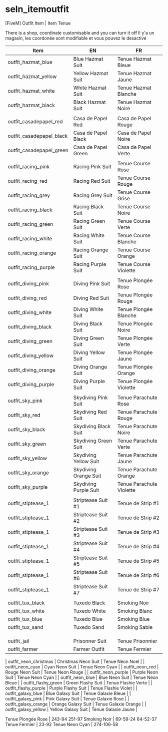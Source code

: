 # seln_itemoutfit
[FiveM] Outfit Item | Item Tenue 

There is a shop, coordinate customisable and you can turn it off
Il y'a un magasin, les coordonée sont modifiable et vous pouvez le desactivé

| Item                      | EN                      | FR                        |
| ------------------------- | ----------------------- | ------------------------- |
| outfit_hazmat_blue        | Blue Hazmat Suit        | Tenue Hazmat Bleue        |
| outfit_hazmat_yellow      | Yellow Hazmat Suit      | Tenue Hazmat Jaune        |   
| outfit_hazmat_white       | White Hazmat Suit       | Tenue Hazmat Blanche      |
| outfit_hazmat_black       | Black Hazmat Suit       | Tenue Hazmat Noire        |
|                           |                         |                           |
| outfit_casadepapel_red    | Casa de Papel Red       | Casa de Papel Rouge       |
| outfit_casadepapel_black  | Casa de Papel Black     | Casa de Papel Noire       |
| outfit_casadepapel_green  | Casa de Papel Green     | Casa de Papel Verte       |
|                           |                         |                           |
| outfit_racing_pink        | Racing Pink Suit        | Tenue Course Rose         |
| outfit_racing_red         | Racing Red Suit         | Tenue Course Rouge        |
| outfit_racing_grey        | Racing Grey Suit        | Tenue Course Grise        |
| outfit_racing_black       | Racing Black Suit       | Tenue Course Noire        |
| outfit_racing_green       | Racing Green Suit       | Tenue Course Verte        |
| outfit_racing_white       | Racing White Suit       | Tenue Course Blanche      |
| outfit_racing_orange      | Racing Orange Suit      | Tenue Course Orange       |
| outfit_racing_purple      | Racing Purple Suit      | Tenue Course Violette     |
|                           |                         |                           |
| outfit_diving_pink        | Diving Pink Suit        | Tenue Plongée Rose        |
| outfit_diving_red         | Diving Red Suit         | Tenue Plongée Rouge       | 
| outfit_diving_white       | Diving White Suit       | Tenue Plongée Blanche     | 
| outfit_diving_black       | Diving Black Suit       | Tenue Plongée Noire       |
| outfit_diving_green       | Diving Green Suit       | Tenue Plongée Verte       | 
| outfit_diving_yellow      | Diving Yellow Suit      | Tenue Plongée Jaune       | 
| outfit_diving_orange      | Diving Orange Suit      | Tenue Plongée Orange      | 
| outfit_diving_purple      | Diving Purple Suit      | Tenue Plongée Violette    | 
|                           |                         |                           |
| outfit_sky_pink           | Skydiving Pink Suit     | Tenue Parachute Rose      | 
| outfit_sky_red            | Skydiving Red Suit      | Tenue Parachute Rouge     | 
| outfit_sky_black          | Skydiving Black Suit    | Tenue Parachute Noire     | 
| outfit_sky_green          | Skydiving Green Suit    | Tenue Parachute Verte     | 
| outfit_sky_yellow         | Skydiving Yellow Suit   | Tenue Parachute Jaune     | 
| outfit_sky_orange         | Skydiving Orange Suit   | Tenue Parachute Orange    | 
| outfit_sky_purple         | Skydiving Purple Suit   | Tenue Parachute Violette  | 
|                           |                         |                           |
| outfit_stiptease_1        | Striptease Suit #1      | Tenue de Strip #1         |
| outfit_stiptease_1        | Striptease Suit #2      | Tenue de Strip #2         |
| outfit_stiptease_1        | Striptease Suit #3      | Tenue de Strip #3         |
| outfit_stiptease_1        | Striptease Suit #4      | Tenue de Strip #4         |
| outfit_stiptease_1        | Striptease Suit #5      | Tenue de Strip #5         |
| outfit_stiptease_1        | Striptease Suit #6      | Tenue de Strip #6         |
| outfit_stiptease_1        | Striptease Suit #7      | Tenue de Strip #7         |
|                           |                         |                           | 
| outfit_tux_black          | Tuxedo Black            | Smoking Noir              |
| outfit_tux_white          | Tuxedo White            | Smoking Blanc             |
| outfit_tux_blue           | Tuxedo Blue             | Smoking Blue              |
| outfit_tux_sand           | Tuxedo Sand             | Smoking Sable             |
|                           |                         |                           | 
|                           |                         |                           | 
|                           |                         |                           |
| outfit_jail               | Prisonner Suit          | Tenue Prisonnier          |
| outfit_farmer             | Farmer Outfit           | Tenue Fermier             | 


| outfit_neon_christmas     | Christmas Neon Suit     | Tenue Neon Noel           |
| outfit_neon_cyan          | Cyan Neon Suit          | Tenue Neon Cyan           | 
| outfit_neon_red           | Rouge Neon Suit         | Tenue Neon Rouge          | 
| outfit_neon_purple        | Purple Neon Suit        | Tenue Neon Cyan           | 
| outfit_neon_blue          | Blue Neon Suit          | Tenue Neon Bleue          | 
| outfit_flashy_green       | Green Flashy Suit       | Tenue Flashie Verte       |
| outfit_flashy_purple      | Purple Flashy Suit      | Tenue Flashie Violet      |
| outfit_galaxy_blue        | Blue Galaxy Suit        | Tenue Galaxie Bleue       |
| outfit_galaxy_pink        | Pink Galaxy Suit        | Tenue Galaxie Rose        |
| outfit_galaxy_orange      | Orange Galaxy Suit      | Tenue Galaxie Orange      |
| outfit_galaxy_yellow      | Yellow Galaxy Suit      | Tenue Galaxie Jaune       |


Tenue Plongée Rose        | 243-94 251-97
Smoking Noir              | 69-59-24  64-52-37
Tenue Fermier             | 23-92
Tenue Neon Cyan           | 274-106-58
